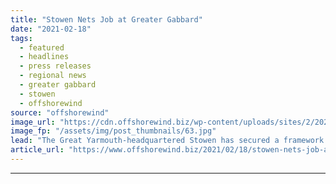 ```yaml
---
title: "Stowen Nets Job at Greater Gabbard"
date: "2021-02-18"
tags: 
  - featured
  - headlines
  - press releases
  - regional news
  - greater gabbard
  - stowen
  - offshorewind
source: "offshorewind"
image_url: "https://cdn.offshorewind.biz/wp-content/uploads/sites/2/2021/02/18134003/Stowen-Nets-Job-at-Greater-Gabbard.jpg"
image_fp: "/assets/img/post_thumbnails/63.jpg"
lead: "The Great Yarmouth-headquartered Stowen has secured a framework agreement to complete grout connection works"
article_url: "https://www.offshorewind.biz/2021/02/18/stowen-nets-job-at-greater-gabbard/"
---
```


---
